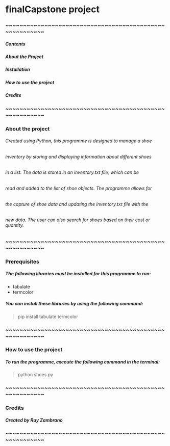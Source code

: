 # finalCapstone project

### ~~~~~~~~~~~~~~~~~~~~~~~~~~~~~~~~~~~~~~~~~~~~~~~~~~~~~~~~

##### Contents
##### About the Project
##### Installation
##### How to use the project
##### Credits

### ~~~~~~~~~~~~~~~~~~~~~~~~~~~~~~~~~~~~~~~~~~~~~~~~~~~~~~~~

### About the project

###### Created using Python, this programme is designed to manage a shoe 
###### inventory by storing and displaying information about different shoes 
###### in a list. The data is stored in an inventory.txt file, which can be 
###### read and added to the list of shoe objects. The programme allows for 
###### the capture of shoe data and updating the inventory.txt file with the 
###### new data. The user can also search for shoes based on their cost or quantity.

### ~~~~~~~~~~~~~~~~~~~~~~~~~~~~~~~~~~~~~~~~~~~~~~~~~~~~~~~~

### Prerequisites
##### The following libraries must be installed for this programme to run:

* tabulate
* termcolor

##### You can install these libraries by using the following command:
> pip install tabulate termcolor

### ~~~~~~~~~~~~~~~~~~~~~~~~~~~~~~~~~~~~~~~~~~~~~~~~~~~~~~~~

### How to use the project

##### To run the programme, execute the following command in the terminal:
> python shoes.py

### ~~~~~~~~~~~~~~~~~~~~~~~~~~~~~~~~~~~~~~~~~~~~~~~~~~~~~~~~

### Credits

##### Created by Ruy Zambrano

### ~~~~~~~~~~~~~~~~~~~~~~~~~~~~~~~~~~~~~~~~~~~~~~~~~~~~~~~~
